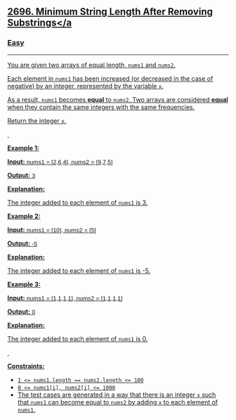 ​<h2>
  <a
    href="https://leetcode.com/problems/minimum-string-length-after-removing-substrings/"
    >2696. Minimum String Length After Removing Substrings</a
  >
</h2>
<h3>Easy</h3>
<hr />
<div>
  <p>
    You are given two arrays of equal length, <code>nums1</code> and
    <code>nums2</code>.
  </p>

  <p>
    Each element in <code>nums1</code> has been increased (or decreased in the
    case of negative) by an integer, represented by the variable <code>x</code>.
  </p>

  <p>
    As a result, <code>nums1</code> becomes <strong>equal</strong> to
    <code>nums2</code>. Two arrays are considered <strong>equal</strong> when
    they contain the same integers with the same frequencies.
  </p>

  <p>Return the integer <code>x</code>.</p>

  <p>&nbsp;</p>
  <p><strong class="example">Example 1:</strong></p>

  <div class="example-block">
    <p>
      <strong>Input:</strong>
      <span
        class="example-io"
        style="font-family: Menlo, sans-serif; font-size: 0.85rem"
        >nums1 = [2,6,4], nums2 = [9,7,5]</span
      >
    </p>
    <p>
      <strong>Output:</strong>
      <span
        class="example-io"
        style="font-family: Menlo, sans-serif; font-size: 0.85rem"
        >3</span
      >
    </p>
    <p><strong>Explanation:</strong></p>
    <p>The integer added to each element of <code>nums1</code> is 3.</p>
  </div>

  <p><strong class="example">Example 2:</strong></p>

  <div class="example-block">
    <p>
      <strong>Input:</strong>
      <span
        class="example-io"
        style="font-family: Menlo, sans-serif; font-size: 0.85rem"
        >nums1 = [10], nums2 = [5]</span
      >
    </p>
    <p>
      <strong>Output:</strong>
      <span
        class="example-io"
        style="font-family: Menlo, sans-serif; font-size: 0.85rem"
        >-5</span
      >
    </p>
    <p><strong>Explanation:</strong></p>
    <p>The integer added to each element of <code>nums1</code> is -5.</p>
  </div>

  <p><strong class="example">Example 3:</strong></p>

  <div class="example-block">
    <p>
      <strong>Input:</strong>
      <span
        class="example-io"
        style="font-family: Menlo, sans-serif; font-size: 0.85rem"
        >nums1 = [1,1,1,1], nums2 = [1,1,1,1]</span
      >
    </p>
    <p>
      <strong>Output:</strong>
      <span
        class="example-io"
        style="font-family: Menlo, sans-serif; font-size: 0.85rem"
        >0</span
      >
    </p>
    <p><strong>Explanation:</strong></p>
    <p>The integer added to each element of <code>nums1</code> is 0.</p>
  </div>

  <p>&nbsp;</p>
  <p><strong>Constraints:</strong></p>

  <ul>
    <li><code>1 &lt;= nums1.length == nums2.length &lt;= 100</code></li>
    <li><code>0 &lt;= nums1[i], nums2[i] &lt;= 1000</code></li>
    <li>
      The test cases are generated in a way that there is an integer
      <code>x</code> such that <code>nums1</code> can become equal to
      <code>nums2</code> by adding <code>x</code> to each element of
      <code>nums1</code>.
    </li>
  </ul>
</div>
